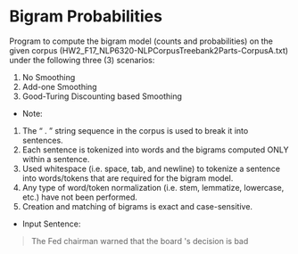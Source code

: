 # Bigram Probabilities

Program to compute the bigram model (counts and probabilities) on the given corpus (HW2_F17_NLP6320-NLPCorpusTreebank2Parts-CorpusA.txt) under the following three (3) scenarios:
 1. No Smoothing
 2. Add-one Smoothing
 3. Good-Turing Discounting based Smoothing
 
- Note:
1. The “ . ” string sequence in the corpus is used to break it into sentences.
2. Each sentence is tokenized into words and the bigrams computed ONLY within a sentence.
3. Used whitespace (i.e. space, tab, and newline) to tokenize a sentence into words/tokens that are required for the bigram model.
4. Any type of word/token normalization (i.e. stem, lemmatize, lowercase, etc.) have not been performed.
5. Creation and matching of bigrams is exact and case-sensitive.

* Input Sentence: 
> The Fed chairman warned that the board 's decision is bad
